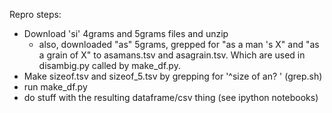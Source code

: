 Repro steps:

- Download 'si' 4grams and 5grams files and unzip
  - also, downloaded "as" 5grams, grepped for "as a man 's X" and "as a grain of X" to asamans.tsv and asagrain.tsv. Which are used in disambig.py called by make_df.py. 
- Make sizeof.tsv and sizeof_5.tsv by grepping for '^size of an\? ' (grep.sh)
- run make_df.py
- do stuff with the resulting dataframe/csv thing (see ipython notebooks)


